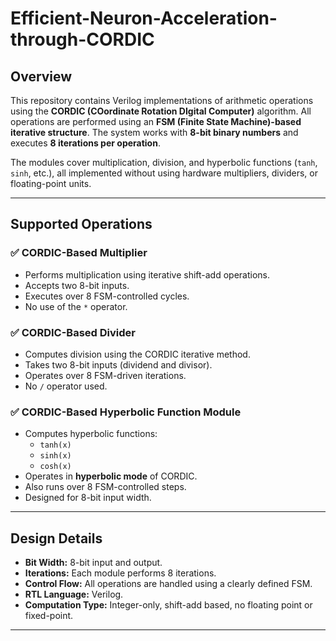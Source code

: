 # Efficient-Neuron-Acceleration-through-CORDIC

## Overview

This repository contains Verilog implementations of arithmetic operations using the **CORDIC (COordinate Rotation DIgital Computer)** algorithm. All operations are performed using an **FSM (Finite State Machine)-based iterative structure**. The system works with **8-bit binary numbers** and executes **8 iterations per operation**.

The modules cover multiplication, division, and hyperbolic functions (`tanh`, `sinh`, etc.), all implemented without using hardware multipliers, dividers, or floating-point units.

---

## Supported Operations

### ✅ CORDIC-Based Multiplier
- Performs multiplication using iterative shift-add operations.
- Accepts two 8-bit inputs.
- Executes over 8 FSM-controlled cycles.
- No use of the `*` operator.

### ✅ CORDIC-Based Divider
- Computes division using the CORDIC iterative method.
- Takes two 8-bit inputs (dividend and divisor).
- Operates over 8 FSM-driven iterations.
- No `/` operator used.

### ✅ CORDIC-Based Hyperbolic Function Module
- Computes hyperbolic functions:
  - `tanh(x)`
  - `sinh(x)`
  - `cosh(x)`
- Operates in **hyperbolic mode** of CORDIC.
- Also runs over 8 FSM-controlled steps.
- Designed for 8-bit input width.

---

## Design Details

- **Bit Width:** 8-bit input and output.
- **Iterations:** Each module performs 8 iterations.
- **Control Flow:** All operations are handled using a clearly defined FSM.
- **RTL Language:** Verilog.
- **Computation Type:** Integer-only, shift-add based, no floating point or fixed-point.

---
